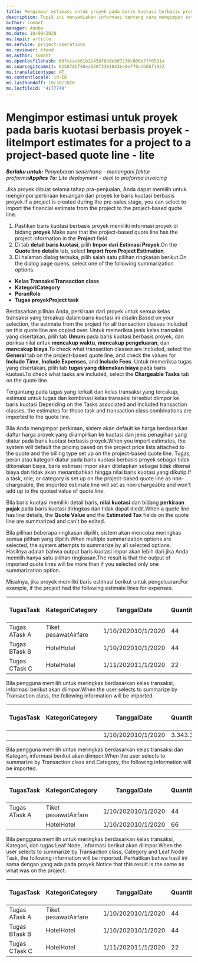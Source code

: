 ```yaml
---
title: Mengimpor estimasi untuk proyek pada baris kuotasi berbasis proyek - lite
description: Topik ini menyediakan informasi tentang cara mengimpor estimasi dari proyek ke baris kuotasi.
author: rumant
manager: Annbe
ms.date: 10/09/2020
ms.topic: article
ms.service: project-operations
ms.reviewer: kfend
ms.author: rumant
ms.openlocfilehash: 607ccaeb61b12458f8b0e9d7230c000e7ff0501a
ms.sourcegitcommit: 625878bf48ea530f3381843be0e778cebbbf1922
ms.translationtype: HT
ms.contentlocale: id-ID
ms.lasthandoff: 10/30/2020
ms.locfileid: "4177740"
---
```

# <a name="import-estimates-for-a-project-to-a-project-based-quote-line---lite"></a><span data-ttu-id="52598-103">Mengimpor estimasi untuk proyek pada baris kuotasi berbasis proyek - lite</span><span class="sxs-lookup"><span data-stu-id="52598-103">Import estimates for a project to a project-based quote line - lite</span></span>

<span data-ttu-id="52598-104">_**Berlaku untuk:** Penyebaran sederhana - menangani faktur proforma_</span><span class="sxs-lookup"><span data-stu-id="52598-104">_**Applies To:** Lite deployment - deal to proforma invoicing_</span></span>

<span data-ttu-id="52598-105">Jika proyek dibuat selama tahap pra-penjualan, Anda dapat memilih untuk mengimpor perkiraan keuangan dari proyek ke baris kuotasi berbasis proyek.</span><span class="sxs-lookup"><span data-stu-id="52598-105">If a project is created during the pre-sales stage, you can select to import the financial estimate from the project to the project-based quote line.</span></span>

1. <span data-ttu-id="52598-106">Pastikan baris kuotasi berbasis proyek memiliki informasi proyek di bidang **proyek**.</span><span class="sxs-lookup"><span data-stu-id="52598-106">Make sure that the project-based quote line has the project information in the **Project** field.</span></span>
2. <span data-ttu-id="52598-107">Di tab **detail baris kuotasi**, pilih **Impor dari Estimasi Proyek**.</span><span class="sxs-lookup"><span data-stu-id="52598-107">On the **Quote line details** tab, select **Import from Project Estimation**.</span></span>
3. <span data-ttu-id="52598-108">Di halaman dialog terbuka, pilih salah satu pilihan ringkasan berikut.</span><span class="sxs-lookup"><span data-stu-id="52598-108">On the dialog page opens, select one of the following summarization options.</span></span>

  - <span data-ttu-id="52598-109">**Kelas Transaksi**</span><span class="sxs-lookup"><span data-stu-id="52598-109">**Transaction class**</span></span>
  - <span data-ttu-id="52598-110">**Kategori**</span><span class="sxs-lookup"><span data-stu-id="52598-110">**Category**</span></span>
  - <span data-ttu-id="52598-111">**Peran**</span><span class="sxs-lookup"><span data-stu-id="52598-111">**Role**</span></span> 
  - <span data-ttu-id="52598-112">**Tugas proyek**</span><span class="sxs-lookup"><span data-stu-id="52598-112">**Project task**</span></span>

<span data-ttu-id="52598-113">Berdasarkan pilihan Anda, perkiraan dari proyek untuk semua kelas transaksi yang tercakup dalam baris kuotasi ini disalin.</span><span class="sxs-lookup"><span data-stu-id="52598-113">Based on your selection, the estimate from the project for all transaction classes included on this quote line are copied over.</span></span> <span data-ttu-id="52598-114">Untuk memeriksa jenis kelas transaksi yang disertakan, pilih tab **Umum** pada baris kuotasi berbasis proyek, dan periksa nilai untuk **mencakup waktu**, **mencakup pengeluaran**, dan **mencakup biaya**.</span><span class="sxs-lookup"><span data-stu-id="52598-114">To check what transaction classes are included, select the **General** tab on the project-based quote line, and check the values for **Include Time**, **Include Expenses**, and **Include Fees**.</span></span>  <span data-ttu-id="52598-115">Untuk memeriksa tugas yang disertakan, pilih tab **tugas yang dikenakan biaya** pada baris kuotasi.</span><span class="sxs-lookup"><span data-stu-id="52598-115">To check what tasks are included, select the **Chargeable Tasks** tab on the quote line.</span></span>

<span data-ttu-id="52598-116">Tergantung pada tugas yang terkait dan kelas transaksi yang tercakup, estimasi untuk tugas dan kombinasi kelas transaksi tersebut diimpor ke baris kuotasi.</span><span class="sxs-lookup"><span data-stu-id="52598-116">Depending on the Tasks associated and Included transaction classes, the estimates for those task and transaction class combinations are imported to the quote line.</span></span>

<span data-ttu-id="52598-117">Bila Anda mengimpor perkiraan, sistem akan default ke harga berdasarkan daftar harga proyek yang dilampirkan ke kuotasi dan jenis penagihan yang diatur pada baris kuotasi berbasis proyek.</span><span class="sxs-lookup"><span data-stu-id="52598-117">When you import estimates, the system will default the pricing based on the project price lists attached to the quote and the billing type set up on the project-based quote line.</span></span> <span data-ttu-id="52598-118">Tugas, peran atau kategori diatur pada baris kuotasi berbasis proyek sebagai tidak dikenakan biaya, baris estimasi impor akan ditetapkan sebagai tidak dikenai biaya dan tidak akan menambahkan hingga nilai baris kuotasi yang dikutip.</span><span class="sxs-lookup"><span data-stu-id="52598-118">If a task, role, or category is set up on the project-based quote line as non-chargeable, the imported estimate line will set as non-chargeable and won't add up to the quoted value of quote line.</span></span>

<span data-ttu-id="52598-119">Bila baris kuotasi memiliki detail baris, **nilai kuotasi** dan bidang **perkiraan pajak** pada baris kuotasi diringkas dan tidak dapat diedit.</span><span class="sxs-lookup"><span data-stu-id="52598-119">When a quote line has line details, the **Quote Value** and the **Estimated Tax** fields on the quote line are summarized and can't be edited.</span></span>

<span data-ttu-id="52598-120">Bila pilihan beberapa ringkasan dipilih, sistem akan mencoba meringkas semua pilihan yang dipilih.</span><span class="sxs-lookup"><span data-stu-id="52598-120">When multiple summarization options are selected, the system attempts to summarize by all selected options.</span></span> <span data-ttu-id="52598-121">Hasilnya adalah bahwa output baris kuotasi impor akan lebih dari jika Anda memilih hanya satu pilihan ringkasan.</span><span class="sxs-lookup"><span data-stu-id="52598-121">The result is that the output of imported quote lines will be more than if you selected only one summarization option.</span></span>

<span data-ttu-id="52598-122">Misalnya, jika proyek memiliki baris estimasi berikut untuk pengeluaran.</span><span class="sxs-lookup"><span data-stu-id="52598-122">For example, if the project had the following estimate lines for expenses.</span></span>

| <span data-ttu-id="52598-123">Tugas</span><span class="sxs-lookup"><span data-stu-id="52598-123">Task</span></span> | <span data-ttu-id="52598-124">Kategori</span><span class="sxs-lookup"><span data-stu-id="52598-124">Category</span></span> | <span data-ttu-id="52598-125">Tanggal</span><span class="sxs-lookup"><span data-stu-id="52598-125">Date</span></span> | <span data-ttu-id="52598-126">Quantity</span><span class="sxs-lookup"><span data-stu-id="52598-126">Quantity</span></span> | <span data-ttu-id="52598-127">Harga unit</span><span class="sxs-lookup"><span data-stu-id="52598-127">Unit price</span></span> | <span data-ttu-id="52598-128">Jumlah</span><span class="sxs-lookup"><span data-stu-id="52598-128">Amount</span></span> |
| --- | --- | --- | --- | --- | --- |
| <span data-ttu-id="52598-129">Tugas A</span><span class="sxs-lookup"><span data-stu-id="52598-129">Task A</span></span> | <span data-ttu-id="52598-130">Tiket pesawat</span><span class="sxs-lookup"><span data-stu-id="52598-130">Airfare</span></span> | <span data-ttu-id="52598-131">1/10/2020</span><span class="sxs-lookup"><span data-stu-id="52598-131">10/1/2020</span></span> | <span data-ttu-id="52598-132">4</span><span class="sxs-lookup"><span data-stu-id="52598-132">4</span></span> | <span data-ttu-id="52598-133">400</span><span class="sxs-lookup"><span data-stu-id="52598-133">400</span></span> | <span data-ttu-id="52598-134">1600</span><span class="sxs-lookup"><span data-stu-id="52598-134">1600</span></span> |
| <span data-ttu-id="52598-135">Tugas B</span><span class="sxs-lookup"><span data-stu-id="52598-135">Task B</span></span> | <span data-ttu-id="52598-136">Hotel</span><span class="sxs-lookup"><span data-stu-id="52598-136">Hotel</span></span> | <span data-ttu-id="52598-137">1/10/2020</span><span class="sxs-lookup"><span data-stu-id="52598-137">10/1/2020</span></span> | <span data-ttu-id="52598-138">4</span><span class="sxs-lookup"><span data-stu-id="52598-138">4</span></span> | <span data-ttu-id="52598-139">200</span><span class="sxs-lookup"><span data-stu-id="52598-139">200</span></span> | <span data-ttu-id="52598-140">800</span><span class="sxs-lookup"><span data-stu-id="52598-140">800</span></span> |
| <span data-ttu-id="52598-141">Tugas C</span><span class="sxs-lookup"><span data-stu-id="52598-141">Task C</span></span> | <span data-ttu-id="52598-142">Hotel</span><span class="sxs-lookup"><span data-stu-id="52598-142">Hotel</span></span> | <span data-ttu-id="52598-143">1/11/2020</span><span class="sxs-lookup"><span data-stu-id="52598-143">11/1/2020</span></span> | <span data-ttu-id="52598-144">2</span><span class="sxs-lookup"><span data-stu-id="52598-144">2</span></span> | <span data-ttu-id="52598-145">200</span><span class="sxs-lookup"><span data-stu-id="52598-145">200</span></span> | <span data-ttu-id="52598-146">400</span><span class="sxs-lookup"><span data-stu-id="52598-146">400</span></span> |

<span data-ttu-id="52598-147">Bila pengguna memilih untuk meringkas berdasarkan kelas transaksi, informasi berikut akan diimpor.</span><span class="sxs-lookup"><span data-stu-id="52598-147">When the user selects to summarize by Transaction class, the following information will be imported.</span></span>

| <span data-ttu-id="52598-148">Tugas</span><span class="sxs-lookup"><span data-stu-id="52598-148">Task</span></span> | <span data-ttu-id="52598-149">Kategori</span><span class="sxs-lookup"><span data-stu-id="52598-149">Category</span></span> | <span data-ttu-id="52598-150">Tanggal</span><span class="sxs-lookup"><span data-stu-id="52598-150">Date</span></span> | <span data-ttu-id="52598-151">Quantity</span><span class="sxs-lookup"><span data-stu-id="52598-151">Quantity</span></span> | <span data-ttu-id="52598-152">Harga unit</span><span class="sxs-lookup"><span data-stu-id="52598-152">Unit price</span></span> | <span data-ttu-id="52598-153">Jumlah</span><span class="sxs-lookup"><span data-stu-id="52598-153">Amount</span></span> |
| --- | --- | --- | --- | --- | --- |
|||<span data-ttu-id="52598-154">1/10/2020</span><span class="sxs-lookup"><span data-stu-id="52598-154">10/1/2020</span></span> | <span data-ttu-id="52598-155">3.34</span><span class="sxs-lookup"><span data-stu-id="52598-155">3.34</span></span> | <span data-ttu-id="52598-156">840</span><span class="sxs-lookup"><span data-stu-id="52598-156">840</span></span> | <span data-ttu-id="52598-157">2800</span><span class="sxs-lookup"><span data-stu-id="52598-157">2800</span></span> |

<span data-ttu-id="52598-158">Bila pengguna memilih untuk meringkas berdasarkan kelas transaksi dan Kategori, informasi berikut akan diimpor.</span><span class="sxs-lookup"><span data-stu-id="52598-158">When the user selects to summarize by Transaction class and Category, the following information will be imported.</span></span>

| <span data-ttu-id="52598-159">Tugas</span><span class="sxs-lookup"><span data-stu-id="52598-159">Task</span></span> | <span data-ttu-id="52598-160">Kategori</span><span class="sxs-lookup"><span data-stu-id="52598-160">Category</span></span> | <span data-ttu-id="52598-161">Tanggal</span><span class="sxs-lookup"><span data-stu-id="52598-161">Date</span></span> | <span data-ttu-id="52598-162">Quantity</span><span class="sxs-lookup"><span data-stu-id="52598-162">Quantity</span></span> | <span data-ttu-id="52598-163">Harga unit</span><span class="sxs-lookup"><span data-stu-id="52598-163">Unit price</span></span> | <span data-ttu-id="52598-164">Jumlah</span><span class="sxs-lookup"><span data-stu-id="52598-164">Amount</span></span> |
| --- | --- | --- | --- | --- | --- |
| <span data-ttu-id="52598-165">Tugas A</span><span class="sxs-lookup"><span data-stu-id="52598-165">Task A</span></span> | <span data-ttu-id="52598-166">Tiket pesawat</span><span class="sxs-lookup"><span data-stu-id="52598-166">Airfare</span></span> | <span data-ttu-id="52598-167">1/10/2020</span><span class="sxs-lookup"><span data-stu-id="52598-167">10/1/2020</span></span> | <span data-ttu-id="52598-168">4</span><span class="sxs-lookup"><span data-stu-id="52598-168">4</span></span> | <span data-ttu-id="52598-169">400</span><span class="sxs-lookup"><span data-stu-id="52598-169">400</span></span> | <span data-ttu-id="52598-170">1600</span><span class="sxs-lookup"><span data-stu-id="52598-170">1600</span></span> |
| | <span data-ttu-id="52598-171">Hotel</span><span class="sxs-lookup"><span data-stu-id="52598-171">Hotel</span></span> | <span data-ttu-id="52598-172">1/10/2020</span><span class="sxs-lookup"><span data-stu-id="52598-172">10/1/2020</span></span> | <span data-ttu-id="52598-173">6</span><span class="sxs-lookup"><span data-stu-id="52598-173">6</span></span> | <span data-ttu-id="52598-174">200</span><span class="sxs-lookup"><span data-stu-id="52598-174">200</span></span> | <span data-ttu-id="52598-175">1200</span><span class="sxs-lookup"><span data-stu-id="52598-175">1200</span></span> |

<span data-ttu-id="52598-176">Bila pengguna memilih untuk meringkas berdasarkan kelas transaksi, Kategori, dan tugas Leaf Node, informasi berikut akan diimpor.</span><span class="sxs-lookup"><span data-stu-id="52598-176">When the user selects to summarize by Transaction class, Category and Leaf Node Task, the following information will be imported.</span></span> <span data-ttu-id="52598-177">Perhatikan bahwa hasil ini sama dengan yang ada pada proyek.</span><span class="sxs-lookup"><span data-stu-id="52598-177">Notice that this result is the same as what was on the project.</span></span>

| <span data-ttu-id="52598-178">Tugas</span><span class="sxs-lookup"><span data-stu-id="52598-178">Task</span></span> | <span data-ttu-id="52598-179">Kategori</span><span class="sxs-lookup"><span data-stu-id="52598-179">Category</span></span> | <span data-ttu-id="52598-180">Tanggal</span><span class="sxs-lookup"><span data-stu-id="52598-180">Date</span></span> | <span data-ttu-id="52598-181">Quantity</span><span class="sxs-lookup"><span data-stu-id="52598-181">Quantity</span></span> | <span data-ttu-id="52598-182">Harga unit</span><span class="sxs-lookup"><span data-stu-id="52598-182">Unit price</span></span> | <span data-ttu-id="52598-183">Jumlah</span><span class="sxs-lookup"><span data-stu-id="52598-183">Amount</span></span> |
| --- | --- | --- | --- | --- | --- |
| <span data-ttu-id="52598-184">Tugas A</span><span class="sxs-lookup"><span data-stu-id="52598-184">Task A</span></span> | <span data-ttu-id="52598-185">Tiket pesawat</span><span class="sxs-lookup"><span data-stu-id="52598-185">Airfare</span></span> | <span data-ttu-id="52598-186">1/10/2020</span><span class="sxs-lookup"><span data-stu-id="52598-186">10/1/2020</span></span> | <span data-ttu-id="52598-187">4</span><span class="sxs-lookup"><span data-stu-id="52598-187">4</span></span> | <span data-ttu-id="52598-188">400</span><span class="sxs-lookup"><span data-stu-id="52598-188">400</span></span> | <span data-ttu-id="52598-189">1600</span><span class="sxs-lookup"><span data-stu-id="52598-189">1600</span></span> |
| <span data-ttu-id="52598-190">Tugas B</span><span class="sxs-lookup"><span data-stu-id="52598-190">Task B</span></span> | <span data-ttu-id="52598-191">Hotel</span><span class="sxs-lookup"><span data-stu-id="52598-191">Hotel</span></span> | <span data-ttu-id="52598-192">1/10/2020</span><span class="sxs-lookup"><span data-stu-id="52598-192">10/1/2020</span></span> | <span data-ttu-id="52598-193">4</span><span class="sxs-lookup"><span data-stu-id="52598-193">4</span></span> | <span data-ttu-id="52598-194">200</span><span class="sxs-lookup"><span data-stu-id="52598-194">200</span></span> | <span data-ttu-id="52598-195">800</span><span class="sxs-lookup"><span data-stu-id="52598-195">800</span></span> |
| <span data-ttu-id="52598-196">Tugas C</span><span class="sxs-lookup"><span data-stu-id="52598-196">Task C</span></span> | <span data-ttu-id="52598-197">Hotel</span><span class="sxs-lookup"><span data-stu-id="52598-197">Hotel</span></span> | <span data-ttu-id="52598-198">1/11/2020</span><span class="sxs-lookup"><span data-stu-id="52598-198">11/1/2020</span></span> | <span data-ttu-id="52598-199">2</span><span class="sxs-lookup"><span data-stu-id="52598-199">2</span></span> | <span data-ttu-id="52598-200">200</span><span class="sxs-lookup"><span data-stu-id="52598-200">200</span></span> | <span data-ttu-id="52598-201">400</span><span class="sxs-lookup"><span data-stu-id="52598-201">400</span></span> |
